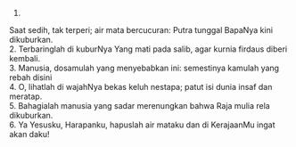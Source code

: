 1.
Saat sedih, tak terperi; air mata bercucuran:
Putra tunggal BapaNya kini dikuburkan.
<br>
2.
Terbaringlah di kuburNya Yang mati pada salib,
agar kurnia firdaus diberi kembali.
<br>
3.
Manusia, dosamulah yang menyebabkan ini:
semestinya kamulah yang rebah disini
<br>
4.
O, lihatlah di wajahNya bekas keluh nestapa;
patut isi dunia insaf dan meratap.
<br>
5.
Bahagialah manusia yang sadar merenungkan
bahwa Raja mulia rela dikuburkan.
<br>
6.
Ya Yesusku, Harapanku, hapuslah air mataku
dan di KerajaanMu ingat akan daku!